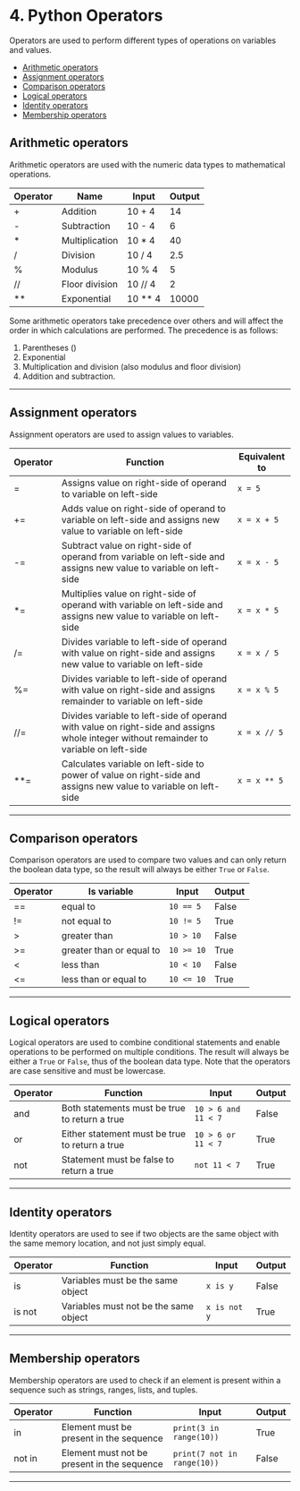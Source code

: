 # 4. Python Operators

Operators are used to perform different types of operations on variables and values.

- [Arithmetic operators](#arithmetic-operators)
- [Assignment operators](#assignment-operators)
- [Comparison operators](#comparison-operators)
- [Logical operators](#logical-operators)
- [Identity operators](#identity-operators)
- [Membership operators](#membership-operators)

## Arithmetic operators

Arithmetic operators are used with the numeric data types to mathematical operations.

| Operator | Name | Input | Output |
| --- | --- | --- | --- |
| + | Addition | 10 + 4 | 14 |
| - | Subtraction | 10 - 4 | 6 |
| * | Multiplication | 10 * 4 | 40 |
| / | Division | 10 / 4 | 2.5 |
| % | Modulus | 10 % 4 | 5 |
| // | Floor division | 10 // 4 | 2 |
| ** | Exponential | 10 ** 4 | 10000 |

Some arithmetic operators take precedence over others and will affect the order in which calculations are performed. The precedence is as follows:

1. Parentheses ()
1. Exponential
1. Multiplication and division (also modulus and floor division)
1. Addition and subtraction.

---

## Assignment operators

Assignment operators are used to assign values to variables.

| Operator | Function | Equivalent to |
| --- | --- | --- |
| = | Assigns value on right-side of operand to variable on left-side | `x = 5` |
| += | Adds value on right-side of operand to variable on left-side and assigns new value to variable on left-side | `x = x + 5` |
| -= | Subtract value on right-side of operand from variable on left-side and assigns new value to variable on left-side | `x = x - 5` |
| *= | Multiplies value on right-side of operand with variable on left-side and assigns new value to variable on left-side | `x = x * 5` |
| /= | Divides variable to left-side of operand with value on right-side and assigns new value to variable on left-side | `x = x / 5` |
| %= | Divides variable to left-side of operand with value on right-side and assigns remainder to variable on left-side | `x = x % 5` |
| //= | Divides variable to left-side of operand with value on right-side and assigns whole integer without remainder to variable on left-side | `x = x // 5` |
| **= | Calculates variable on left-side to power of value on right-side and assigns new value to variable on left-side | `x = x ** 5` |

---

## Comparison operators

Comparison operators are used to compare two values and can only return the boolean data type, so the result will always be either `True` or `False`.

| Operator | Is variable | Input | Output |
| --- | --- | --- | --- |
| == | equal to | `10 == 5` | False |
| != | not equal to | `10 != 5` | True |
| > | greater than | `10 > 10` | False |
| >= | greater than or equal to | `10 >= 10` | True |
| < | less than | `10 < 10` | False |
| <= | less than or equal to | `10 <= 10` | True |

---

## Logical operators

Logical operators are used to combine conditional statements and enable operations to be performed on multiple conditions. The result will always be either a `True` or `False`, thus of the boolean data type. Note that the operators are case sensitive and must be lowercase.

| Operator | Function | Input | Output |
| --- | --- | --- | --- |
| and | Both statements must be true to return a true | `10 > 6 and 11 < 7` | False |
| or | Either statement must be true to return a true | `10 > 6 or 11 < 7` | True |
| not | Statement must be false to return a true | `not 11 < 7` | True |

---

## Identity operators

Identity operators are used to see if two objects are the same object with the same memory location, and not just simply equal.

| Operator | Function | Input | Output |
| --- | --- | --- | --- |
| is | Variables must be the same object | `x is y` | False |
| is not | Variables must not be the same object | `x is not y` | True |

---

## Membership operators

Membership operators are used to check if an element is present within a sequence such as strings, ranges, lists, and tuples.

| Operator | Function | Input | Output |
| --- | --- | --- | --- |
| in | Element must be present in the sequence | `print(3 in range(10))` | True |
| not in | Element must not be present in the sequence | `print(7 not in range(10))` | False |

---
